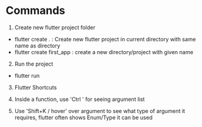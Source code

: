 # Commands

1. Create new flutter project folder

- flutter create . : Create new flutter project in current directory with same name as directory
- flutter create first_app : create a new directory/project with given name

2. Run the project

- flutter run

3. Flutter Shortcuts

1. Inside a function, use 'Ctrl <space>' for seeing argument list
1. Use 'Shift+K / hover' over argument to see what type of argument it requires, flutter often shows
   Enum/Type it can be used

